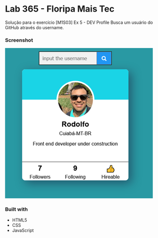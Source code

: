 # Lab 365 - Floripa Mais Tec

Solução para o exercício [M1S03] Ex 5 - DEV Profile
Busca um usuário do GitHub através do username.

### Screenshot

![](./screenshot.png)

### Built with

- HTML5
- CSS
- JavaScript
